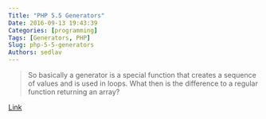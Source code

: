 ```yaml
---
Title: "PHP 5.5 Generators"
Date: 2016-09-13 19:43:39
Categories: [programming]
Tags: [Generators, PHP]
Slug: php-5-5-generators
Authors: sedlav
---
```


> So basically a generator is a special function that creates a sequence of values and is used in loops. What then is the difference to a regular function returning an array?

[Link](http://geekmonkey.org/2012/11/php-5-5-generators/)

